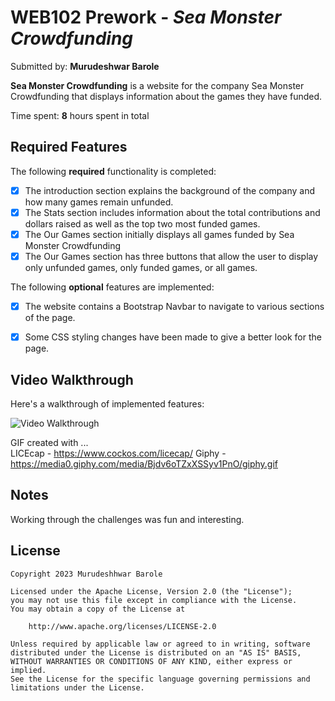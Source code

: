 # WEB102 Prework - *Sea Monster Crowdfunding*

Submitted by: **Murudeshwar Barole**

**Sea Monster Crowdfunding** is a website for the company Sea Monster Crowdfunding that displays information about the games they have funded.

Time spent: **8** hours spent in total

## Required Features

The following **required** functionality is completed:

* [x] The introduction section explains the background of the company and how many games remain unfunded.
* [x] The Stats section includes information about the total contributions and dollars raised as well as the top two most funded games.
* [x] The Our Games section initially displays all games funded by Sea Monster Crowdfunding
* [x] The Our Games section has three buttons that allow the user to display only unfunded games, only funded games, or all games.

The following **optional** features are implemented:

* [x] The website contains a Bootstrap Navbar to navigate to various sections of the page.
* [x] Some CSS styling changes have been made to give a better look for the page.


## Video Walkthrough

Here's a walkthrough of implemented features:

<img src='https://media0.giphy.com/media/Bjdv6oTZxXSSyv1PnO/giphy.gif' title='Video Walkthrough' width='' alt='Video Walkthrough' />

<!-- Replace this with whatever GIF tool you used! -->
GIF created with ...  
LICEcap - https://www.cockos.com/licecap/
Giphy - https://media0.giphy.com/media/Bjdv6oTZxXSSyv1PnO/giphy.gif

## Notes

Working through the challenges was fun and interesting.

## License

    Copyright 2023 Murudeshhwar Barole

    Licensed under the Apache License, Version 2.0 (the "License");
    you may not use this file except in compliance with the License.
    You may obtain a copy of the License at

        http://www.apache.org/licenses/LICENSE-2.0

    Unless required by applicable law or agreed to in writing, software
    distributed under the License is distributed on an "AS IS" BASIS,
    WITHOUT WARRANTIES OR CONDITIONS OF ANY KIND, either express or implied.
    See the License for the specific language governing permissions and
    limitations under the License.
